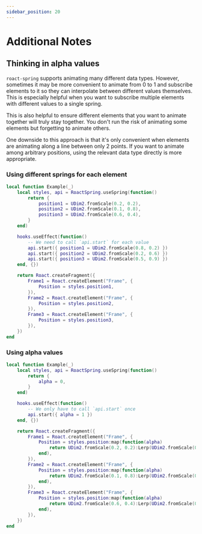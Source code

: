 ```yaml
---
sidebar_position: 20
---
```


# Additional Notes

## Thinking in alpha values

`roact-spring` supports animating many different data types. However, sometimes it may be more convenient to animate from 0 to 1 and subscribe elements to it so they can interpolate between different values themselves. This is especially helpful when you want to subscribe multiple elements with different values to a single spring.

This is also helpful to ensure different elements that you want to animate together will truly stay together. You don't run the risk of animating some elements but forgetting to animate others.

One downside to this approach is that it's only convenient when elements are animating along a line between only 2 points. If you want to animate among arbitrary positions, using the relevant data type directly is more appropriate.

### Using different springs for each element
```lua
local function Example(_)
    local styles, api = RoactSpring.useSpring(function()
        return {
            position1 = UDim2.fromScale(0.2, 0.2),
            position2 = UDim2.fromScale(0.1, 0.8),
            position3 = UDim2.fromScale(0.6, 0.4),
        }
    end)

    hooks.useEffect(function()
        -- We need to call `api.start` for each value
        api.start({ position1 = UDim2.fromScale(0.8, 0.2) })
        api.start({ position2 = UDim2.fromScale(0.2, 0.6) })
        api.start({ position3 = UDim2.fromScale(0.5, 0.9) })
    end, {})

	return Roact.createFragment({
        Frame1 = Roact.createElement("Frame", {
            Position = styles.position1,
        }),
        Frame2 = Roact.createElement("Frame", {
            Position = styles.position2,
        }),
        Frame3 = Roact.createElement("Frame", {
            Position = styles.position3,
        }),
    })
end
```

### Using alpha values
```lua
local function Example(_)
    local styles, api = RoactSpring.useSpring(function()
        return {
            alpha = 0,
        }
    end)

    hooks.useEffect(function()
        -- We only have to call `api.start` once
        api.start({ alpha = 1 })
    end, {})

	return Roact.createFragment({
        Frame1 = Roact.createElement("Frame", {
            Position = styles.position:map(function(alpha)
                return UDim2.fromScale(0.2, 0.2):Lerp(UDim2.fromScale(0.8, 0.2), alpha)
            end),
        }),
        Frame2 = Roact.createElement("Frame", {
            Position = styles.position:map(function(alpha)
                return UDim2.fromScale(0.1, 0.8):Lerp(UDim2.fromScale(0.2, 0.6), alpha)
            end),
        }),
        Frame3 = Roact.createElement("Frame", {
            Position = styles.position:map(function(alpha)
                return UDim2.fromScale(0.6, 0.4):Lerp(UDim2.fromScale(0.5, 0.9), alpha)
            end),
        }),
    })
end
```
